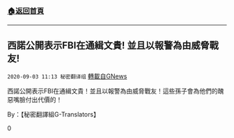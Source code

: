 ###  [:house:返回首頁](https://github.com/ourhimalayas/txt)
---

## 西諾公開表示FBI在通緝文貴! 並且以報警為由威脅戰友!
`2020-09-03 11:13 秘密翻译组` [轉載自GNews](https://gnews.org/zh-hant/332484/)

西諾公開表示FBI在通緝文貴！並且以報警為由威脅戰友！這些孫子會為他們的醜惡嘴臉付出代價的！



By：【秘密翻譯組G-Translators】

0

